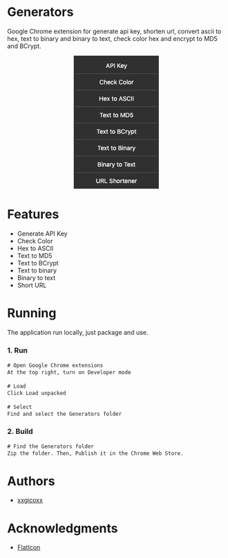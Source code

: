 # Generators
Google Chrome extension for generate api key, shorten url, convert ascii to hex, text to binary and binary to text, check color hex and encrypt to MD5 and BCrypt.

<p align="center">
  <img src="assets/imgs/generators.png">
</p>

# Features
* Generate API Key
* Check Color
* Hex to ASCII
* Text to MD5
* Text to BCrypt
* Text to binary
* Binary to text
* Short URL

# Running
The application run locally, just package and use.

### 1. Run
```
# Open Google Chrome extensions
At the top right, turn on Developer mode

# Load
Click Load unpacked

# Select
Find and select the Generators folder
```

### 2. Build
```
# Find the Generators folder
Zip the folder. Then, Publish it in the Chrome Web Store.
```

# Authors
* [xxgicoxx](https://github.com/xxgicoxx)

# Acknowledgments
* [FlatIcon](https://www.flaticon.com/)
